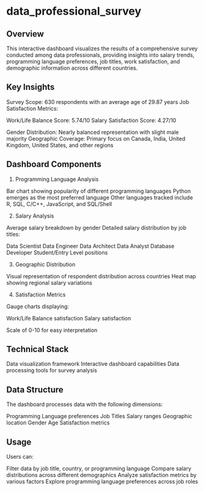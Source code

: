 # data_professional_survey

## Overview
This interactive dashboard visualizes the results of a comprehensive survey conducted among data professionals, providing insights into salary trends, programming language preferences, job titles, work satisfaction, and demographic information across different countries.

## Key Insights

Survey Scope: 630 respondents with an average age of 29.87 years
Job Satisfaction Metrics:

Work/Life Balance Score: 5.74/10
Salary Satisfaction Score: 4.27/10


Gender Distribution: Nearly balanced representation with slight male majority
Geographic Coverage: Primary focus on Canada, India, United Kingdom, United States, and other regions

## Dashboard Components
1. Programming Language Analysis

Bar chart showing popularity of different programming languages
Python emerges as the most preferred language
Other languages tracked include R, SQL, C/C++, JavaScript, and SQL/Shell

2. Salary Analysis

Average salary breakdown by gender
Detailed salary distribution by job titles:

Data Scientist
Data Engineer
Data Architect
Data Analyst
Database Developer
Student/Entry Level positions



3. Geographic Distribution

Visual representation of respondent distribution across countries
Heat map showing regional salary variations

4. Satisfaction Metrics

Gauge charts displaying:

Work/Life Balance satisfaction
Salary satisfaction


Scale of 0-10 for easy interpretation

## Technical Stack

Data visualization framework
Interactive dashboard capabilities
Data processing tools for survey analysis

## Data Structure
The dashboard processes data with the following dimensions:

Programming Language preferences
Job Titles
Salary ranges
Geographic location
Gender
Age
Satisfaction metrics

## Usage
Users can:

Filter data by job title, country, or programming language
Compare salary distributions across different demographics
Analyze satisfaction metrics by various factors
Explore programming language preferences across job roles
